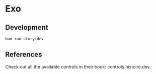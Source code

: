 # Exo

## Development

```bash
bun run story:dev
```

## References

Check out all the available controls in their book: controls.histoire.dev.
